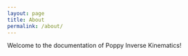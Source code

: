 ```yaml
---
layout: page
title: About
permalink: /about/
---
```


Welcome to the documentation of Poppy Inverse Kinematics!
